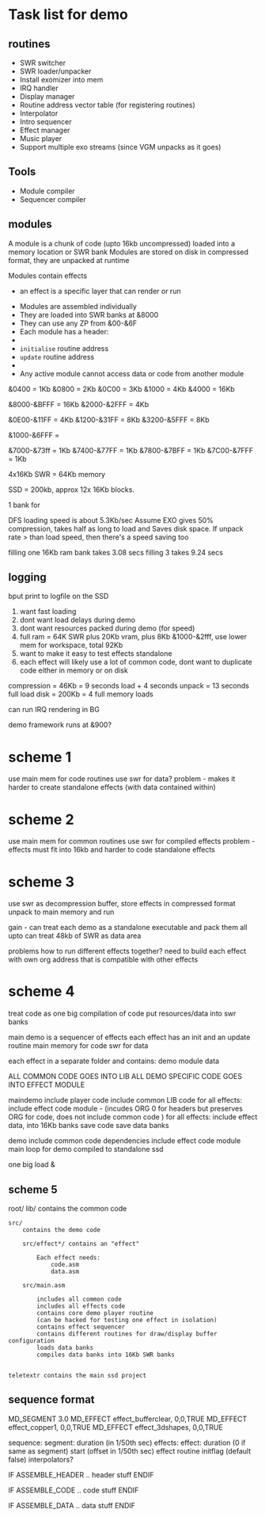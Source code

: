 # Task list for demo

## routines

* SWR switcher
* SWR loader/unpacker
* Install exomizer into mem
* IRQ handler
* Display manager
* Routine address vector table (for registering routines)
* Interpolator
* Intro sequencer
* Effect manager
* Music player
* Support multiple exo streams (since VGM unpacks as it goes)

## Tools

* Module compiler
* Sequencer compiler


## modules

A module is a chunk of code (upto 16kb uncompressed) loaded into a memory location or SWR bank 
Modules are stored on disk in compressed format, they are unpacked at runtime

Modules contain effects
- an effect is a specific layer that can render or run


* Modules are assembled individually
* They are loaded into SWR banks at &8000
* They can use any ZP from &00-&6F
* Each module has a header:
* 
* `initialise` routine address
* `update` routine address
*
* Any active module cannot access data or code from another module

&0400 = 1Kb
&0800 = 2Kb
&0C00 = 3Kb
&1000 = 4Kb
&4000 = 16Kb


&8000-&BFFF = 16Kb
&2000-&2FFF = 4Kb

&0E00-&11FF = 4Kb 
&1200-&31FF = 8Kb
&3200-&5FFF = 8Kb

&1000-&6FFF = 

&7000-&73ff = 1Kb
&7400-&77FF = 1Kb
&7800-&7BFF = 1Kb
&7C00-&7FFF = 1Kb

4x16Kb SWR = 64Kb memory

SSD = 200kb, approx 12x 16Kb blocks. 

1 bank for 

DFS loading speed is about 5.3Kb/sec
Assume EXO gives 50% compression, takes half as long to load and Saves disk space. 
If unpack rate > than load speed, then there's a speed saving too

filling one 16Kb ram bank takes 3.08 secs
filling 3 takes 9.24 secs




## logging

bput print to logfile on the SSD

1. want fast loading
2. dont want load delays during demo
3. dont want resources packed during demo (for speed)
4. full ram = 64K SWR plus 20Kb vram, plus 8Kb &1000-&2fff, use lower mem for workspace, total 92Kb
5. want to make it easy to test effects standalone
6. each effect will likely use a lot of common code, dont want to duplicate code either in memory or on disk

compression = 46Kb = 9 seconds load + 4 seconds unpack = 13 seconds full load
disk = 200Kb = 4 full memory loads

can run IRQ rendering in BG


demo framework runs at &900?


# scheme 1
use main mem for code routines
use swr for data?
problem - makes it harder to create standalone effects (with data contained within)


# scheme 2
use main mem for common routines
use swr for compiled effects
problem - effects must fit into 16kb and harder to code standalone effects

# scheme 3
use swr as decompression buffer, store effects in compressed format
unpack to main memory and run

gain - can treat each demo as a standalone executable and pack them all upto
can treat 48kb of SWR as data area

problems
how to run different effects together?
need to build each effect with own org address that is compatible with other effects

# scheme 4
treat code as one big compilation of code
put resources/data into swr banks

main demo is a sequencer of effects
each effect has an init and an update routine
main memory for code
swr for data

each effect in a separate folder and contains:
    demo
    module
    data

ALL COMMON CODE GOES INTO LIB
ALL DEMO SPECIFIC CODE GOES INTO EFFECT MODULE


maindemo
    include player code
    include common LIB code
        for all effects:
            include effect code module - (incudes ORG 0 for headers but preserves ORG for code, does not include common code )
        for all effects:
            include effect data, into 16Kb banks
    save code
    save data banks

demo
    include common code dependencies
    include effect code module
    main loop for demo
    compiled to standalone ssd



one big load
&

## scheme 5

root/
    lib/ 
        contains the common code

    src/ 
        contains the demo code

        src/effect*/ contains an "effect"

            Each effect needs:
                code.asm 
                data.asm

        src/main.asm 

            includes all common code
            includes all effects code
            contains core demo player routine
            (can be hacked for testing one effect in isolation)
            contains effect sequencer
            contains different routines for draw/display buffer configuration
            loads data banks
            compiles data banks into 16Kb SWR banks


    teletextr contains the main ssd project


## sequence format


MD_SEGMENT 3.0
    MD_EFFECT  effect_bufferclear, 0,0,TRUE
    MD_EFFECT  effect_copper1, 0,0,TRUE
    MD_EFFECT  effect_3dshapes, 0,0,TRUE

    
sequence:
    segment:
        duration (in 1/50th sec)
        effects:
            effect:
                duration (0 if same as segment)
                start (offset in 1/50th sec)
                effect routine
                initflag (default false)
                interpolators?

IF ASSEMBLE_HEADER
    .. header stuff
ENDIF

IF ASSEMBLE_CODE
    .. code stuff
ENDIF

IF ASSEMBLE_DATA
    .. data stuff
ENDIF



